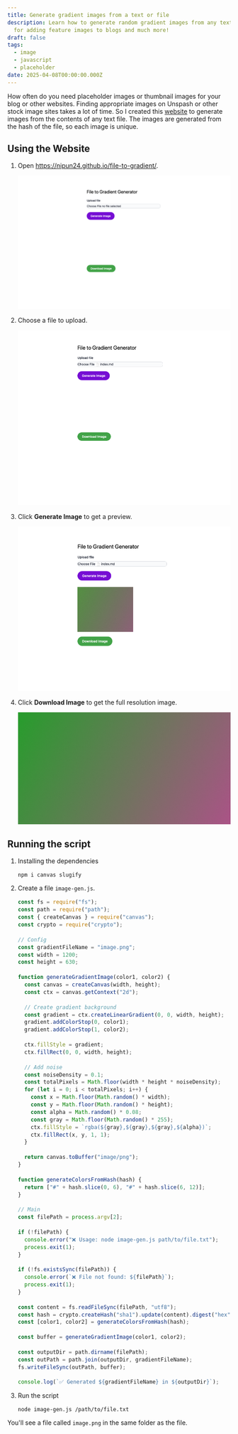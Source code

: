```yaml
---
title: Generate gradient images from a text or file
description: Learn how to generate random gradient images from any text, useful
  for adding feature images to blogs and much more!
draft: false
tags:
  - image
  - javascript
  - placeholder
date: 2025-04-08T00:00:00.000Z
---
```

How often do you need placeholder images or thumbnail images for your blog or other websites. Finding appropriate images on Unspash or other stock image sites takes a lot of time. So I created this [website](https://nipun24.github.io/file-to-gradient/) to generate images from the contents of any text file. The images are generated from the hash of the file, so each image is unique.

## Using the Website

1. Open <https://nipun24.github.io/file-to-gradient/>.

   ![website](1.png)
2. Choose a file to upload.

   ![upload file](2.png)
3. Click **Generate Image** to get a preview.

   ![generate](3.png)
4. Click **Download Image** to get the full resolution image.

   ![gradient file](gradient-2.png)

## Running the script

1. Installing the dependencies

   ```shell
   npm i canvas slugify
   ```
2. Create a file `image-gen.js`.

   ```javascript
   const fs = require("fs");
   const path = require("path");
   const { createCanvas } = require("canvas");
   const crypto = require("crypto");

   // Config
   const gradientFileName = "image.png";
   const width = 1200;
   const height = 630;

   function generateGradientImage(color1, color2) {
     const canvas = createCanvas(width, height);
     const ctx = canvas.getContext("2d");

     // Create gradient background
     const gradient = ctx.createLinearGradient(0, 0, width, height);
     gradient.addColorStop(0, color1);
     gradient.addColorStop(1, color2);

     ctx.fillStyle = gradient;
     ctx.fillRect(0, 0, width, height);

     // Add noise
     const noiseDensity = 0.1;
     const totalPixels = Math.floor(width * height * noiseDensity);
     for (let i = 0; i < totalPixels; i++) {
       const x = Math.floor(Math.random() * width);
       const y = Math.floor(Math.random() * height);
       const alpha = Math.random() * 0.08;
       const gray = Math.floor(Math.random() * 255);
       ctx.fillStyle = `rgba(${gray},${gray},${gray},${alpha})`;
       ctx.fillRect(x, y, 1, 1);
     }

     return canvas.toBuffer("image/png");
   }

   function generateColorsFromHash(hash) {
     return ["#" + hash.slice(0, 6), "#" + hash.slice(6, 12)];
   }

   // Main
   const filePath = process.argv[2];

   if (!filePath) {
     console.error("❌ Usage: node image-gen.js path/to/file.txt");
     process.exit(1);
   }

   if (!fs.existsSync(filePath)) {
     console.error(`❌ File not found: ${filePath}`);
     process.exit(1);
   }

   const content = fs.readFileSync(filePath, "utf8");
   const hash = crypto.createHash("sha1").update(content).digest("hex");
   const [color1, color2] = generateColorsFromHash(hash);

   const buffer = generateGradientImage(color1, color2);

   const outputDir = path.dirname(filePath);
   const outPath = path.join(outputDir, gradientFileName);
   fs.writeFileSync(outPath, buffer);

   console.log(`✅ Generated ${gradientFileName} in ${outputDir}`);
   ```
3. Run the script

   ```shell
   node image-gen.js /path/to/file.txt
   ```

You'll see a file called `image.png` in the same folder as the file.
